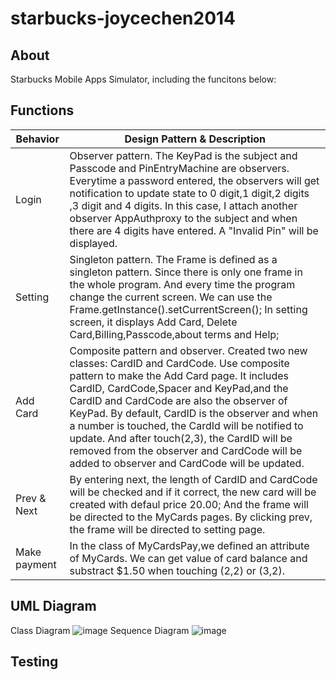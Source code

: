 # starbucks-joycechen2014

## About
Starbucks Mobile Apps Simulator, including the funcitons below:


## Functions
Behavior | Design Pattern & Description
--- | ---
Login | Observer pattern. The KeyPad is the subject and Passcode and PinEntryMachine are observers. Everytime a password entered, the observers will get notification to update state to 0 digit,1 digit,2 digits ,3 digit and 4 digits. In this case, I attach another observer AppAuthproxy to the subject and when there are 4 digits have entered. A "Invalid Pin" will be displayed. 
Setting | Singleton pattern. The Frame is defined as a singleton pattern. Since there is only one frame in the whole program. And every time the program change the current screen. We can use the Frame.getInstance().setCurrentScreen(); In setting screen, it displays Add Card, Delete Card,Billing,Passcode,about terms and Help;
Add Card | Composite pattern and observer. Created two new classes: CardID and CardCode. Use composite pattern to make the Add Card page. It includes CardID, CardCode,Spacer and KeyPad,and the CardID and CardCode are also the observer of KeyPad. By default, CardID is the observer and when a number is touched, the CardId will be notified to update. And after touch(2,3), the CardID will be removed from the observer and CardCode will be added to observer and CardCode will be updated.
Prev & Next | By entering next, the length of CardID and CardCode will be checked and if it correct, the new card will be created with defaul price 20.00; And the frame will be directed to the MyCards pages. By clicking prev, the frame will be directed to setting page.
Make payment | In the class of MyCardsPay,we defined an attribute of MyCards. We can get value of card balance and substract $1.50 when touching (2,2) or (3,2).
 

## UML Diagram

Class Diagram
![image](https://github.com/gopinathsjsu/starbucks-joycechen2014/blob/master/Class%20Diagram_addcard.png)
Sequence Diagram
![image](https://github.com/gopinathsjsu/starbucks-joycechen2014/blob/master/Class%20Diagram_addcard.png)



## Testing
